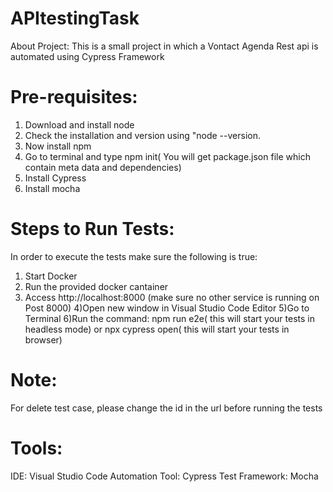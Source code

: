 # APItestingTask


About Project:
This is a small project in which a Vontact Agenda  Rest api is automated using Cypress Framework

Pre-requisites:
=====================
1. Download and install node
2. Check the installation and version using "node --version.
3. Now install npm
4. Go to terminal and type npm init( You will get package.json file which contain meta data and dependencies)
5. Install Cypress
6. Install mocha

Steps to Run Tests:
====================
In order to execute the tests make sure the following is true:
1) Start Docker
2) Run the provided docker cantainer
3) Access http://localhost:8000 (make sure no other service is running on Post 8000)
4)Open new window in Visual Studio Code Editor
5)Go to Terminal
6)Run the command: npm run e2e( this will start your tests in headless mode) or npx cypress open( this will start your tests in browser)


Note:
===============
For delete test case, please change the id in the url before running the tests

Tools:
=================
IDE: Visual Studio Code 
Automation Tool: Cypress
Test Framework: Mocha

